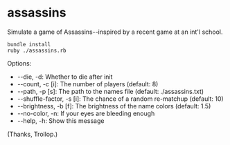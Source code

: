 assassins
=========

Simulate a game of Assassins--inspired by a recent game at an int'l school.

    bundle install
    ruby ./assassins.rb

Options:
* --die, -d:   Whether to die after init
* --count, -c [i]:   The number of players (default: 8)
* --path, -p [s]:   The path to the names file (default: ./assassins.txt)
* --shuffle-factor, -s [i]:   The chance of a random re-matchup (default: 10)
* --brightness, -b [f]:   The brightness of the name colors (default: 1.5)
* --no-color, -n:   If your eyes are bleeding enough
* --help, -h:   Show this message

(Thanks, Trollop.)
